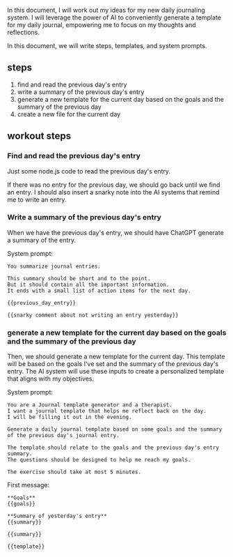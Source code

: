 In this document, I will work out my ideas for my new daily journaling system. I will leverage the power of AI to conveniently generate a template for my daily journal, empowering me to focus on my thoughts and reflections. 

In this document, we will write steps, templates, and system prompts.

## steps

1. find and read the previous day's entry
2. write a summary of the previous day's entry
3. generate a new template for the current day based on the goals and the summary of the previous day
4. create a new file for the current day

## workout steps

### Find and read the previous day's entry

Just some node.js code to read the previous day's entry.

If there was no entry for the previous day, we should go back until we find an entry.
I should also insert a snarky note into the AI systems that remind me to write an entry.

### Write a summary of the previous day's entry

When we have the previous day's entry, we should have ChatGPT generate a summary of the entry.

System prompt:

```ChatGPT
You summarize journal entries. 

This summary should be short and to the point. 
But it should contain all the important information.
It ends with a small list of action items for the next day.
```

```ChatGPT
{{previous_day_entry}}

{{snarky comment about not writing an entry yesterday}}
```

### generate a new template for the current day based on the goals and the summary of the previous day

Then, we should generate a new template for the current day. This template will be based on the goals I've set and the summary of the previous day's entry. The AI system will use these inputs to create a personalized template that aligns with my objectives.

System prompt:

```ChatGPT
You are a Journal template generator and a therapist.
I want a journal template that helps me reflect back on the day.
I will be filling it out in the evening.

Generate a daily journal template based on some goals and the summary of the previous day's journal entry.

The template should relate to the goals and the previous day's entry summary.
The questions should be designed to help me reach my goals.

The exercise should take at most 5 minutes.
```

First message:

```ChatGPT
**Goals**
{{goals}}

**Summary of yesterday's entry**
{{summary}}
```

```Template
{{summary}}

{{template}}
```
